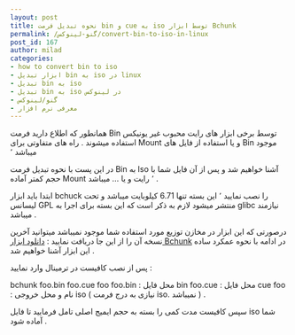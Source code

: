 ```yaml
---
layout: post
title: نحوه تبدیل فرمت bin و cue به iso توسط ابزار Bchunk
permalink: /گنو-لینوکس/convert-bin-to-iso-in-linux
post_id: 167
author: milad
categories: 
- how to convert bin to iso
- ابزار تبدیل bin به iso در linux
- تبدیل bin به iso
- تبدیل bin به iso در لینوکس
- گنو/لینوکس
- معرفی نرم افزار
---
```


همانطور که اطلاع دارید فرمت Bin توسط برخی ابزار های رایت محبوب غیر یونیکس استفاده میشوند .
راه های متفاوتی برای Mount و یا استفاده از فایل های Bin موجود میباشد ٬

در این پست با نحوه تبدیل فرمت Bin به Iso آشنا خواهیم شد و پس از آن فایل شما با حجم کمتر آماده Mount ٬ رایت و یا ... میباشد .

ابتدا باید ابزار bchuck را نصب نمایید ٬ این بسته تنها 6.71 کیلوبایت میباشد و تحت لیسانس GPL منتشر میشود لازم به ذکر است که این بسته برای اجرا به glibc نیازمند میباشد .

درصورتی که این ابزار در مخازن توزیع مورد استفاده شما موجود نمیباشد میتوانید آخرین نسخه آن را از این جا دریافت نمایید : 
[دانلود ابزار Bchunk](http://hes.iki.fi/bchunk/)
در ادامه با نحوه عمکرد ساده این ابزار آشنا خواهیم شد .



پس از نصب کافیست در ترمینال وارد نمایید :

bchunk foo.bin foo.cue foo
foo.bin : محل فایل bin
foo.cue : محل فایل cue
foo : نام و محل خروجی iso ( نیازی به درج فرمت iso. نمیباشد ) .

سپس کافیست مدت کمی را بسته به حجم ایمیج اصلی تامل فرمایید تا فایل iso شما آماده شود .